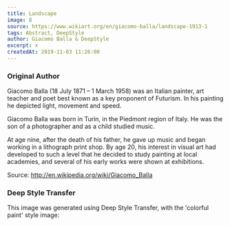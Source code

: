 ```yaml
---
title: Landscape
image: 8
source: https://www.wikiart.org/en/giacomo-balla/landscape-1913-1
tags: Abstract, DeepStyle
author: Giacomo Balla & DeepStyle
excerpt: x
createdAt: 2019-11-03 11:26:00
---
```


### Original Author

Giacomo Balla (18 July 1871 – 1 March 1958) was an Italian painter, art teacher and poet best known as a key proponent of Futurism. In his painting he depicted light, movement and speed.

Giacomo Balla was born in Turin, in the Piedmont region of Italy. He was the son of a photographer and as a child studied music.

At age nine, after the death of his father, he gave up music and began working in a lithograph print shop. By age 20, his interest in visual art had developed to such a level that he decided to study painting at local academies, and several of his early works were shown at exhibitions.

Source: http://en.wikipedia.org/wiki/Giacomo_Balla

### Deep Style Transfer 

This image was generated using Deep Style Transfer, with the 'colorful paint' style image: 

